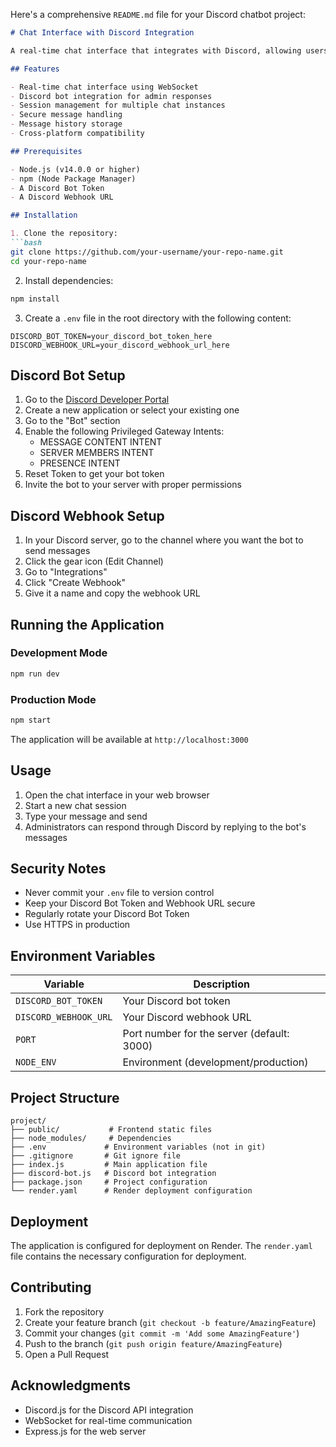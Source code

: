 Here's a comprehensive `README.md` file for your Discord chatbot project:

```markdown
# Chat Interface with Discord Integration

A real-time chat interface that integrates with Discord, allowing users to communicate through a web interface while administrators can respond via Discord.

## Features

- Real-time chat interface using WebSocket
- Discord bot integration for admin responses
- Session management for multiple chat instances
- Secure message handling
- Message history storage
- Cross-platform compatibility

## Prerequisites

- Node.js (v14.0.0 or higher)
- npm (Node Package Manager)
- A Discord Bot Token
- A Discord Webhook URL

## Installation

1. Clone the repository:
```bash
git clone https://github.com/your-username/your-repo-name.git
cd your-repo-name
```

2. Install dependencies:
```bash
npm install
```

3. Create a `.env` file in the root directory with the following content:
```
DISCORD_BOT_TOKEN=your_discord_bot_token_here
DISCORD_WEBHOOK_URL=your_discord_webhook_url_here
```

## Discord Bot Setup

1. Go to the [Discord Developer Portal](https://discord.com/developers/applications)
2. Create a new application or select your existing one
3. Go to the "Bot" section
4. Enable the following Privileged Gateway Intents:
   - MESSAGE CONTENT INTENT
   - SERVER MEMBERS INTENT
   - PRESENCE INTENT
5. Reset Token to get your bot token
6. Invite the bot to your server with proper permissions

## Discord Webhook Setup

1. In your Discord server, go to the channel where you want the bot to send messages
2. Click the gear icon (Edit Channel)
3. Go to "Integrations"
4. Click "Create Webhook"
5. Give it a name and copy the webhook URL

## Running the Application

### Development Mode
```bash
npm run dev
```

### Production Mode
```bash
npm start
```

The application will be available at `http://localhost:3000`

## Usage

1. Open the chat interface in your web browser
2. Start a new chat session
3. Type your message and send
4. Administrators can respond through Discord by replying to the bot's messages

## Security Notes

- Never commit your `.env` file to version control
- Keep your Discord Bot Token and Webhook URL secure
- Regularly rotate your Discord Bot Token
- Use HTTPS in production

## Environment Variables

| Variable | Description |
|----------|-------------|
| `DISCORD_BOT_TOKEN` | Your Discord bot token |
| `DISCORD_WEBHOOK_URL` | Your Discord webhook URL |
| `PORT` | Port number for the server (default: 3000) |
| `NODE_ENV` | Environment (development/production) |

## Project Structure

```
project/
├── public/           # Frontend static files
├── node_modules/     # Dependencies
├── .env             # Environment variables (not in git)
├── .gitignore       # Git ignore file
├── index.js         # Main application file
├── discord-bot.js   # Discord bot integration
├── package.json     # Project configuration
└── render.yaml      # Render deployment configuration
```

## Deployment

The application is configured for deployment on Render. The `render.yaml` file contains the necessary configuration for deployment.

## Contributing

1. Fork the repository
2. Create your feature branch (`git checkout -b feature/AmazingFeature`)
3. Commit your changes (`git commit -m 'Add some AmazingFeature'`)
4. Push to the branch (`git push origin feature/AmazingFeature`)
5. Open a Pull Request



## Acknowledgments

- Discord.js for the Discord API integration
- WebSocket for real-time communication
- Express.js for the web server


